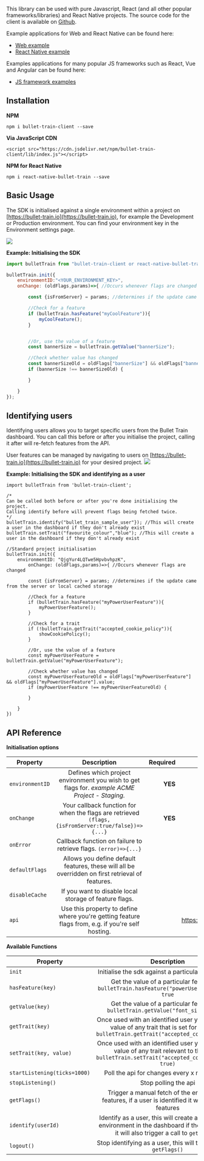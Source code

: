 This library can be used with pure Javascript, React (and all other popular frameworks/libraries) and React Native projects. The source code for the client is available on [Github](https://github.com/SolidStateGroup/bullet-train-js-client).

Example applications for Web and React Native can be found here:

- [Web example](https://github.com/SolidStateGroup/bullet-train-js-client/tree/master/bullet-train-client/example)
- [React Native example](https://github.com/SolidStateGroup/bullet-train-js-client/tree/master/react-native-bullet-train/example)

Examples applications for many popular JS frameworks such as React, Vue and Angular can be found here:

- [JS framework examples](https://github.com/SolidStateGroup/bullet-train-examples)

## Installation

**NPM**

```
npm i bullet-train-client --save
```

**Via JavaScript CDN**

```
<script src="https://cdn.jsdelivr.net/npm/bullet-train-client/lib/index.js"></script>
```

**NPM for React Native**
```
npm i react-native-bullet-train --save
```

## Basic Usage

The SDK is initialised against a single environment within a project on [https://bullet-train.io](https://bullet-train.io),
for example the Development or Production environment. You can find your environment key in the Environment settings page.

<img src="/images/api-key.png"/>

**Example: Initialising the SDK**

```javascript
import bulletTrain from "bullet-train-client or react-native-bullet-train"; //Add this line if you're using bulletTrain via npm

bulletTrain.init({
	environmentID:"<YOUR_ENVIRONMENT_KEY>",
	onChange: (oldFlags,params)=>{ //Occurs whenever flags are changed

		const {isFromServer} = params; //determines if the update came from the server or local cached storage

		//Check for a feature
		if (bulletTrain.hasFeature("myCoolFeature")){
			myCoolFeature();
		}


		//Or, use the value of a feature
		const bannerSize = bulletTrain.getValue("bannerSize");

		//Check whether value has changed
		const bannerSizeOld = oldFlags["bannerSize"] && oldFlags["bannerSize"].value;
		if (bannerSize !== bannerSizeOld) {

		}

	}
});
```

## Identifying users

Identifying users allows you to target specific users from the Bullet Train dashboard. You can call this before or after you initialise the project, calling it after will re-fetch features from the API.

User features can be managed by navigating to users on [https://bullet-train.io](https://bullet-train.io) for your desired project.
 <img src="/images/user-features.png"/>

**Example: Initialising the SDK and identifying as a user**

```
import bulletTrain from 'bullet-train-client';

/*
Can be called both before or after you're done initialising the project.
Calling identify before will prevent flags being fetched twice.
*/
bulletTrain.identify("bullet_train_sample_user"}); //This will create a user in the dashboard if they don't already exist
bulletTrain.setTrait("favourite_colour","blue"); //This will create a user in the dashboard if they don't already exist

//Standard project initialisation
bulletTrain.init({
	environmentID: "QjgYur4LQTwe5HpvbvhpzK",
		onChange: (oldFlags,params)=>{ //Occurs whenever flags are changed

		const {isFromServer} = params; //determines if the update came from the server or local cached storage

		//Check for a feature
		if (bulletTrain.hasFeature("myPowerUserFeature")){
			myPowerUserFeature();
		}
		
		//Check for a trait
		if (!bulletTrain.getTrait("accepted_cookie_policy")){
			showCookiePolicy();
		}

		//Or, use the value of a feature
		const myPowerUserFeature = bulletTrain.getValue("myPowerUserFeature");

		//Check whether value has changed
		const myPowerUserFeatureOld = oldFlags["myPowerUserFeature"] && oldFlags["myPowerUserFeature"].value;
		if (myPowerUserFeature !== myPowerUserFeatureOld) {

		}

	}
})
```
## API Reference

**Initialisation options**

| Property        | Description           | Required  | Default Value  |
| ------------- |:-------------:| -----:| -----:|
| ```environmentID```     | Defines which project environment you wish to get flags for. *example ACME Project - Staging.* | **YES** | null
| ```onChange```     | Your callback function for when the flags are retrieved ``` (flags,{isFromServer:true/false})=>{...} ``` | **YES** | null
| ```onError```     | Callback function on failure to retrieve flags. ``` (error)=>{...} ``` | | null
| ```defaultFlags```     | Allows you define default features, these will all be overridden on first retrieval of features. | | null
| ```disableCache```     | If you want to disable local storage of feature flags. | | false
| ```api```     | Use this property to define where you're getting feature flags from, e.g. if you're self hosting. | | https://featureflagger.3qqe.flynnhub.com/api/

**Available Functions**

| Property        | Description |
| ------------- |:-------------:|
| ```init```     | Initialise the sdk against a particular environment
| ```hasFeature(key)```     | Get the value of a particular feature e.g. ```bulletTrain.hasFeature("powerUserFeature") // true```
| ```getValue(key)```     | Get the value of a particular feature e.g. ```bulletTrain.getValue("font_size") // 10```
| ```getTrait(key)```     | Once used with an identified user you can get the value of any trait that is set for them e.g. ```bulletTrain.getTrait("accepted_cookie_policy")```
| ```setTrait(key, value)```     | Once used with an identified user you can set the value of any trait relevant to them e.g. ```bulletTrain.setTrait("accepted_cookie_policy", true)```
| ```startListening(ticks=1000)```     | Poll the api for changes every x milliseconds
| ```stopListening()```     | Stop polling the api
| ```getFlags()```     | Trigger a manual fetch of the environment features, if a user is identified it will fetch their features
| ```identify(userId)```     | Identify as a user, this will create a user for your environment in the dashboard if they don't exist, it will also trigger a call to ```getFlags()```
| ```logout()```     | Stop identifying as a user, this will trigger a call to ```getFlags()```

